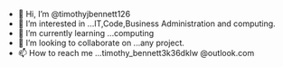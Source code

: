 - 👋 Hi, I’m @timothyjbennett126
- 👀 I’m interested in ...IT,Code,Business Administration and computing.
- 🌱 I’m currently learning ...computing
- 💞️ I’m looking to collaborate on ...any project.
- 📫 How to reach me ...timothy_bennett3k36dklw @outlook.com

<!---
timothyjbennett126/timothyjbennett126 is a ✨ special ✨ repository because its `README.md` (this file) appears on your GitHub profile.
You can click the Preview link to take a look at your changes.
--->
